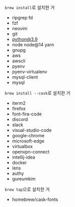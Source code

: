 `brew install`로 설치한 거 
- ripgrep fd
- fzf
- neovim
- git
- python@3.9
- node node@14 yarn
- gnupg
- aws
- awscli
- pyenv
- pyenv-virtualenv
- mysql-client
- mysql

`brew install --cask`로 설치한 거

- iterm2
- firefox
- font-fira-code
- discord 
- slack
- visual-studio-code
- google-chrome
- microsoft-edge
- virtualbox
- openvpn-connect
- intellij-idea
- docker
- lens
- authy
- gureumkim

`brew tap`으로 설치한 거
- homebrew/cask-fonts
